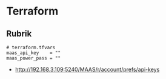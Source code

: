 # Terraform
## Rubrik
```
# terraform.tfvars
maas_api_key    = ""
maas_power_pass = ""
```

- http://192.168.3.109:5240/MAAS/r/account/prefs/api-keys
